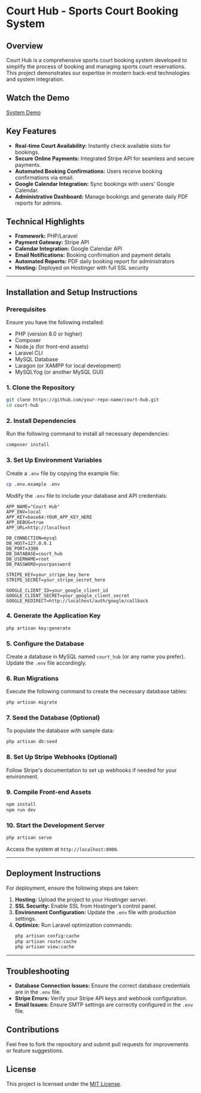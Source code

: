 # Court Hub - Sports Court Booking System

## Overview

Court Hub is a comprehensive sports court booking system developed to simplify the process of booking and managing sports court reservations. This project demonstrates our expertise in modern back-end technologies and system integration.

## Watch the Demo

[System Demo](https://lnkd.in/ggvFcagy)

## Key Features

- **Real-time Court Availability:** Instantly check available slots for bookings.
- **Secure Online Payments:** Integrated Stripe API for seamless and secure payments.
- **Automated Booking Confirmations:** Users receive booking confirmations via email.
- **Google Calendar Integration:** Sync bookings with users' Google Calendar.
- **Administrative Dashboard:** Manage bookings and generate daily PDF reports for admins.

## Technical Highlights

- **Framework:** PHP/Laravel
- **Payment Gateway:** Stripe API
- **Calendar Integration:** Google Calendar API
- **Email Notifications:** Booking confirmation and payment details
- **Automated Reports:** PDF daily booking report for administrators
- **Hosting:** Deployed on Hostinger with full SSL security

---

## Installation and Setup Instructions

### Prerequisites

Ensure you have the following installed:

- PHP (version 8.0 or higher)
- Composer
- Node.js (for front-end assets)
- Laravel CLI
- MySQL Database
- Laragon (or XAMPP for local development)
- MySQLYog (or another MySQL GUI)

### 1. Clone the Repository

```bash
git clone https://github.com/your-repo-name/court-hub.git
cd court-hub
```

### 2. Install Dependencies

Run the following command to install all necessary dependencies:

```bash
composer install
```

### 3. Set Up Environment Variables

Create a `.env` file by copying the example file:

```bash
cp .env.example .env
```

Modify the `.env` file to include your database and API credentials:

```plaintext
APP_NAME="Court Hub"
APP_ENV=local
APP_KEY=base64:YOUR_APP_KEY_HERE
APP_DEBUG=true
APP_URL=http://localhost

DB_CONNECTION=mysql
DB_HOST=127.0.0.1
DB_PORT=3306
DB_DATABASE=court_hub
DB_USERNAME=root
DB_PASSWORD=yourpassword

STRIPE_KEY=your_stripe_key_here
STRIPE_SECRET=your_stripe_secret_here

GOOGLE_CLIENT_ID=your_google_client_id
GOOGLE_CLIENT_SECRET=your_google_client_secret
GOOGLE_REDIRECT=http://localhost/auth/google/callback
```

### 4. Generate the Application Key

```bash
php artisan key:generate
```

### 5. Configure the Database

Create a database in MySQL named `court_hub` (or any name you prefer). Update the `.env` file accordingly.

### 6. Run Migrations

Execute the following command to create the necessary database tables:

```bash
php artisan migrate
```

### 7. Seed the Database (Optional)

To populate the database with sample data:

```bash
php artisan db:seed
```

### 8. Set Up Stripe Webhooks (Optional)

Follow Stripe's documentation to set up webhooks if needed for your environment.

### 9. Compile Front-end Assets

```bash
npm install
npm run dev
```

### 10. Start the Development Server

```bash
php artisan serve
```

Access the system at `http://localhost:8000`.

---

## Deployment Instructions

For deployment, ensure the following steps are taken:

1. **Hosting:** Upload the project to your Hostinger server.
2. **SSL Security:** Enable SSL from Hostinger’s control panel.
3. **Environment Configuration:** Update the `.env` file with production settings.
4. **Optimize:** Run Laravel optimization commands:
   ```bash
   php artisan config:cache
   php artisan route:cache
   php artisan view:cache
   ```

---

## Troubleshooting

- **Database Connection Issues:** Ensure the correct database credentials are in the `.env` file.
- **Stripe Errors:** Verify your Stripe API keys and webhook configuration.
- **Email Issues:** Ensure SMTP settings are correctly configured in the `.env` file.

## Contributions

Feel free to fork the repository and submit pull requests for improvements or feature suggestions.

## License

This project is licensed under the [MIT License](LICENSE).



